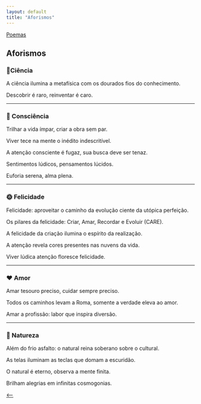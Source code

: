 ```yaml
---
layout: default
title: "Aforismos"
--- 
```




[Poemas](./)

## Aforismos

### 🔬Ciência

A ciência ilumina a metafísica com os dourados fios do conhecimento. <!--16/09/25-->

Descobrir é raro, reinventar é caro. <!--08/10/25-->

***

### 🧠 Consciência

Trilhar a vida ímpar, criar a obra sem par. <!--12/08/11-->

Viver tece na mente o inédito indescritível. <!--03/07/13-->

A atenção consciente é fugaz, sua busca deve ser tenaz. <!--30/09/25-->

Sentimentos lúdicos, pensamentos lúcidos. <!--09/10/25-->

Euforia serena, alma plena. <!--09/10/25-->

***

### 🌞 Felicidade

Felicidade: aproveitar o caminho da evolução ciente da utópica perfeição. <!--20/09/25-->

Os pilares da felicidade: Criar, Amar, Recordar e Evoluir (CARE). <!--25/02/23-->

A felicidade da criação ilumina o espírito da realização. <!--30/09/25-->

A atenção revela cores presentes nas nuvens da vida. <!--14/10/25-->

Viver lúdica atenção floresce felicidade. <!--07/07/24-->

***

### ❤️ Amor

Amar tesouro preciso, cuidar sempre preciso. <!--30/09/25-->

Todos os caminhos levam a Roma, somente a verdade eleva ao amor. <!--22/09/25-->

Amar a profissão: labor que inspira diversão. <!--30/09/25-->

***

### 🌿 Natureza

Além do frio asfalto: o natural reina soberano sobre o cultural. <!--16/07/22-->

As telas iluminam as teclas que domam a escuridão. <!--19/09/25-->

O natural é eterno, observa a mente finita. <!--21/09/25-->

Brilham alegrias em infinitas cosmogonias. <!--08/10/25-->

[<--](./)